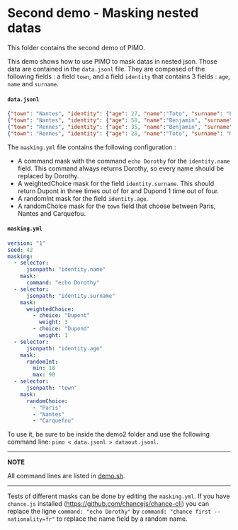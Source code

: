 # Second demo - Masking nested datas

This folder contains the second demo of PIMO.

This demo shows how to use PIMO to mask datas in nested json. Those data are contained in the `data.jsonl` file. They are composed of the following fields : a field `town`, and a field `identity` that contains 3 fields : `age`, `name` and `surname`.

#### **`data.jsonl`**
```json
{"town": "Nantes", "identity": {"age": 27, "name":"Toto", "surname": "Bertrand"}}
{"town": "Nantes", "identity": {"age": 58, "name":"Benjamin", "surname": "Martin"}}
{"town": "Rennes", "identity": {"age": 35, "name":"Benjamin", "surname": "Bertrand"}}
{"town": "Rennes", "identity": {"age": 28, "name":"Toto", "surname": "Martin"}}
```

The `masking.yml` file contains the following configuration :

* A command mask with the command `echo Dorothy` for the `identity.name` field. This command always returns Dorothy, so every name should be replaced by Dorothy.
* A weightedChoice mask for the field `identity.surname`. This should return Dupont in three times out of for and Dupond 1 time out of four.
* A randomInt mask for the field `identity.age`.
* A randomChoice mask for the `town` field that choose between Paris, Nantes and Carquefou.

#### **`masking.yml`**
```yaml
version: "1"
seed: 42
masking:
  - selector:
      jsonpath: "identity.name"
    mask:
      command: "echo Dorothy"
  - selector:
      jsonpath: "identity.surname"
    mask:
      weightedChoice:
        - choice: "Dupont"
          weight: 3
        - choice: "Dupond"
          weight: 1
  - selector:
      jsonpath: "identity.age"
    mask:
      randomInt:
        min: 18
        max: 90
  - selector:
      jsonpath: "town"
    mask:
      randomChoice:
        - "Paris"
        - "Nantes"
        - "Carquefou"
```

To use it, be sure to be inside the demo2 folder and use the following command line: `pimo < data.jsonl > dataout.jsonl`.

---
**NOTE**

All command lines are listed in [demo.sh](demo.sh).

---

Tests of different masks can be done by editing the `masking.yml`. If you have `chance.js` installed (<https://github.com/chancejs/chance-cli>) you can replace the ligne `command: "echo Dorothy"` by `command: "chance first --nationality=fr"` to replace the name field by a random name.
